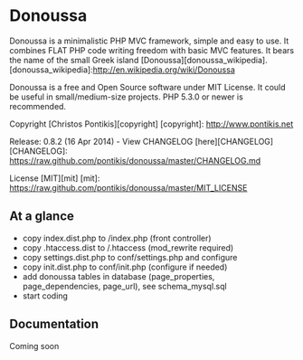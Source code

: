 Donoussa
========

Donoussa is a minimalistic PHP MVC framework, simple and easy to use. It combines FLAT PHP code writing freedom with basic MVC features. It bears the name of the small Greek island [Donoussa][donoussa_wikipedia].
[donoussa_wikipedia]:http://en.wikipedia.org/wiki/Donoussa

Donoussa is a free and Open Source software under MIT License. It could be useful in small/medium-size projects. PHP 5.3.0 or newer is recommended.

Copyright [Christos Pontikis][copyright]
[copyright]: http://www.pontikis.net

Release: 0.8.2 (16 Apr 2014) - View CHANGELOG [here][CHANGELOG]
[CHANGELOG]: https://raw.github.com/pontikis/donoussa/master/CHANGELOG.md

License [MIT][mit]
[mit]: https://raw.github.com/pontikis/donoussa/master/MIT_LICENSE

At a glance
-------------
* copy index.dist.php to /index.php (front controller)
* copy .htaccess.dist to /.htaccess (mod_rewrite required)
* copy settings.dist.php to conf/settings.php and configure
* copy init.dist.php to conf/init.php (configure if needed)
* add donoussa tables in database (page_properties, page_dependencies, page_url), see schema_mysql.sql
* start coding

Documentation
-------------
Coming soon
